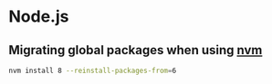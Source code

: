 # Node.js

## Migrating global packages when using [nvm](https://github.com/creationix/nvm)

```bash
nvm install 8 --reinstall-packages-from=6
```
